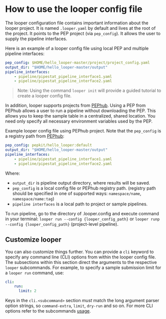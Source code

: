# How to use the looper config file

The looper configuration file contains important information about the looper project. It is named `.looper.yaml` by default and lives at the root of the project. 
It points to the PEP project (via `pep_config`). It allows the user to supply the pipeline interfaces.

Here is an example of a looper config file using local PEP and multiple pipeline interfaces:

```yaml
pep_config: $HOME/hello_looper-master/project/project_config.yaml
output_dir: "$HOME/hello_looper-master/output"
pipeline_interfaces:
    - pipeline/pipestat_pipeline_interface1.yaml
    - pipeline/pipestat_pipeline_interface2.yaml
```

>Note: Using the command `looper init` will provide a guided tutorial to create a looper config file.

In addition, looper supports projects from [PEPhub](https://pephub.databio.org/). 
Using a PEP from PEPhub allows a user to run a pipeline without downloading the PEP. This allows you to keep the sample table in a centralized, shared location. You need only specify all necessary
environment variables used by the PEP.

Example looper config file using PEPhub project. Note that the `pep_config` is a registry path from [PEPhub](https://pephub.databio.org/pepkit/hello_looper?tag=default):

```yaml
pep_config: pepkit/hello_looper:default
output_dir: "$HOME/hello_looper-master/output"
pipeline_interfaces:
    - pipeline/pipestat_pipeline_interface1.yaml
    - pipeline/pipestat_pipeline_interface2.yaml
```

Where:
- `output_dir` is pipeline output directory, where results will be saved.
- `pep_config` is a local config file or PEPhub registry path. (registry path should be specified in
one of supported ways: `namespace/name`, `namespace/name:tag`)
- `pipeline interfaces` is a local path to project or sample pipelines.

To run pipeline, go to the directory of .looper.config and execute command in your terminal:
`looper run --config {looper_config_path}` or `looper runp --config {looper_config_path}` (project-level pipeline).

## Customize looper

You can also customize things further. You can provide a `cli` keyword to specify any command line (CLI) options from within the looper config file. The subsections within this section direct the arguments to the respective `looper` subcommands. For example, to specify a sample submission limit for a `looper run` command, use:

```yaml
cli:
    run:
      limit: 2
```

Keys in the `cli.<subcommand>` section *must* match the long argument parser option strings, so `command-extra`, `limit`, `dry-run` and so on. For more CLI options refer to the subcommands [usage](usage.md).
